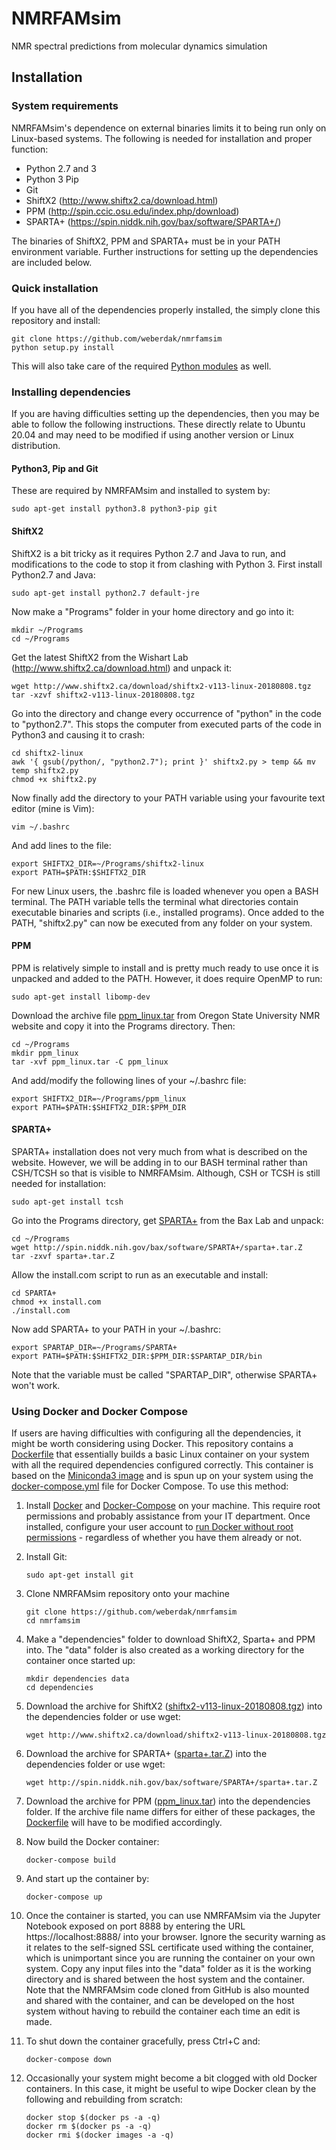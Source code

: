 # NMRFAMsim
NMR spectral predictions from molecular dynamics simulation



## Installation

### System requirements

NMRFAMsim's dependence on external binaries limits it to being run only on Linux-based systems. The following is needed for installation and proper function:

* Python 2.7 and 3
* Python 3 Pip
* Git
* ShiftX2 (http://www.shiftx2.ca/download.html)
* PPM (http://spin.ccic.osu.edu/index.php/download)
* SPARTA+ (https://spin.niddk.nih.gov/bax/software/SPARTA+/)

The binaries of ShiftX2, PPM and SPARTA+ must be in your PATH environment variable. Further instructions for setting up the dependencies are included below.



### Quick installation

If you have all of the dependencies properly installed, the simply clone this repository and install:

```shell
git clone https://github.com/weberdak/nmrfamsim
python setup.py install
```

This will also take care of the required [Python modules](requirements.txt) as well.



### Installing dependencies

If you are having difficulties setting up the dependencies, then you may be able to follow the following instructions. These directly relate to Ubuntu 20.04 and may need to be modified if using another version or Linux distribution.



#### Python3, Pip and Git

These are required by NMRFAMsim and installed to system by:

```shell
sudo apt-get install python3.8 python3-pip git
```



#### ShiftX2

ShiftX2 is a bit tricky as it requires Python 2.7 and Java to run, and modifications to the code to stop it from clashing with Python 3. First install Python2.7 and Java:

```shell
sudo apt-get install python2.7 default-jre
```

Now make a "Programs" folder in your home directory and go into it:

```shell
mkdir ~/Programs
cd ~/Programs
```

Get the latest ShiftX2 from the Wishart Lab (http://www.shiftx2.ca/download.html) and unpack it:

```shell
wget http://www.shiftx2.ca/download/shiftx2-v113-linux-20180808.tgz
tar -xzvf shiftx2-v113-linux-20180808.tgz
```

Go into the directory and change every occurrence of "python" in the code to "python2.7". This stops the computer from executed parts of the code in Python3 and causing it to crash:

```shell
cd shiftx2-linux
awk '{ gsub(/python/, "python2.7"); print }' shiftx2.py > temp && mv temp shiftx2.py
chmod +x shiftx2.py
```

Now finally add the directory to your PATH variable using your favourite text editor (mine is Vim):

```shell
vim ~/.bashrc
```

And add lines to the file:

```shell
export SHIFTX2_DIR=~/Programs/shiftx2-linux
export PATH=$PATH:$SHIFTX2_DIR
```

For new Linux users, the .bashrc file is loaded whenever you open a BASH terminal. The PATH variable tells the terminal what directories contain executable binaries and scripts (i.e., installed programs). Once added to the PATH, "shiftx2.py" can now be executed from any folder on your system.



#### PPM

PPM is relatively simple to install and is pretty much ready to use once it is unpacked and added to the PATH. However, it does require OpenMP to run:

```shell
sudo apt-get install libomp-dev
```

Download the archive file [ppm_linux.tar](http://spin.ccic.osu.edu/index.php/download) from Oregon State University NMR website and copy it into the Programs directory. Then:

```shell
cd ~/Programs
mkdir ppm_linux
tar -xvf ppm_linux.tar -C ppm_linux
```

And add/modify the following lines of your ~/.bashrc file:

```shell
export SHIFTX2_DIR=~/Programs/ppm_linux
export PATH=$PATH:$SHIFTX2_DIR:$PPM_DIR
```



#### SPARTA+

SPARTA+ installation does not very much from what is described on the website. However, we will be adding in to our BASH terminal rather than CSH/TCSH so that is visible to NMRFAMsim. Although, CSH or TCSH is still needed for installation:

```shell
sudo apt-get install tcsh
```

Go into the Programs directory, get [SPARTA+](https://spin.niddk.nih.gov/bax/software/SPARTA+/) from the Bax Lab and unpack: 

```shell
cd ~/Programs
wget http://spin.niddk.nih.gov/bax/software/SPARTA+/sparta+.tar.Z
tar -zxvf sparta+.tar.Z
```

Allow the install.com script to run as an executable and install:

```shell
cd SPARTA+
chmod +x install.com
./install.com
```

Now add SPARTA+ to your PATH in your ~/.bashrc:

```shell
export SPARTAP_DIR=~/Programs/SPARTA+
export PATH=$PATH:$SHIFTX2_DIR:$PPM_DIR:$SPARTAP_DIR/bin
```

Note that the variable must be called "SPARTAP_DIR", otherwise SPARTA+ won't work.




### Using Docker and Docker Compose

If users are having difficulties with configuring all the dependencies, it might be worth considering using Docker. This repository contains a [Dockerfile](Dockerfile) that essentially builds a basic Linux container on your system with all the required dependencies configured correctly. This container is based on the [Miniconda3 image](https://hub.docker.com/r/continuumio/miniconda3) and is spun up on your system using the [docker-compose.yml](docker-compose.yml) file for Docker Compose. To use this method:

1. Install [Docker](https://docs.docker.com/engine/install/ubuntu/) and [Docker-Compose](https://docs.docker.com/compose/install/) on your machine. This require root permissions and probably assistance from your IT department. Once installed, configure your user account to [run Docker without root permissions](https://docs.docker.com/engine/install/linux-postinstall/) - regardless of whether you have them already or not.

2. Install Git:

	```shell
	sudo apt-get install git
	```

3. Clone NMRFAMsim repository onto your machine

	```shell
	git clone https://github.com/weberdak/nmrfamsim
	cd nmrfamsim
	```

4. Make a "dependencies" folder to download ShiftX2, Sparta+ and PPM into. The "data" folder is also created as a working directory for the container once started up:

   ```shell
   mkdir dependencies data
   cd dependencies
   ```

5. Download the archive for ShiftX2 ([shiftx2-v113-linux-20180808.tgz](http://www.shiftx2.ca/download/shiftx2-v113-linux-20180808.tgz)) into the dependencies folder or use wget:

   ```shell
   wget http://www.shiftx2.ca/download/shiftx2-v113-linux-20180808.tgz
   ```

6. Download the archive for SPARTA+ ([sparta+.tar.Z](https://spin.niddk.nih.gov/bax/software/SPARTA+/)) into the dependencies folder or use wget:

	```shell
	wget http://spin.niddk.nih.gov/bax/software/SPARTA+/sparta+.tar.Z
	```

7. Download the archive for PPM ([ppm_linux.tar](http://spin.ccic.osu.edu/index.php/download)) into the dependencies folder. If the archive file name differs for either of these packages, the [Dockerfile](Dockerfile) will have to be modified accordingly.
8. Now build the Docker container:

   ```shell
   docker-compose build
   ```

9. And start up the container by:

	```shell
	docker-compose up
	```
	
10. Once the container is started, you can use NMRFAMsim via the Jupyter Notebook exposed on port 8888 by entering the URL https://localhost:8888/ into your browser. Ignore the security warning as it relates to the self-signed SSL certificate used withing the container, which is unimportant since you are running the container on your own system. Copy any input files into the "data" folder as it is the working directory and is shared between the host system and the container. Note that the NMRFAMsim code cloned from GitHub is also mounted and shared with the container, and can be developed on the host system without having to rebuild the container each time an edit is made.

11. To shut down the container gracefully, press Ctrl+C and:

    ```shell
    docker-compose down
    ```

12. Occasionally your system might become a bit clogged with old Docker containers. In this case, it might be useful to wipe Docker clean by the following and rebuilding from scratch:

	```shell
	docker stop $(docker ps -a -q)
	docker rm $(docker ps -a -q)
	docker rmi $(docker images -a -q)
	```
